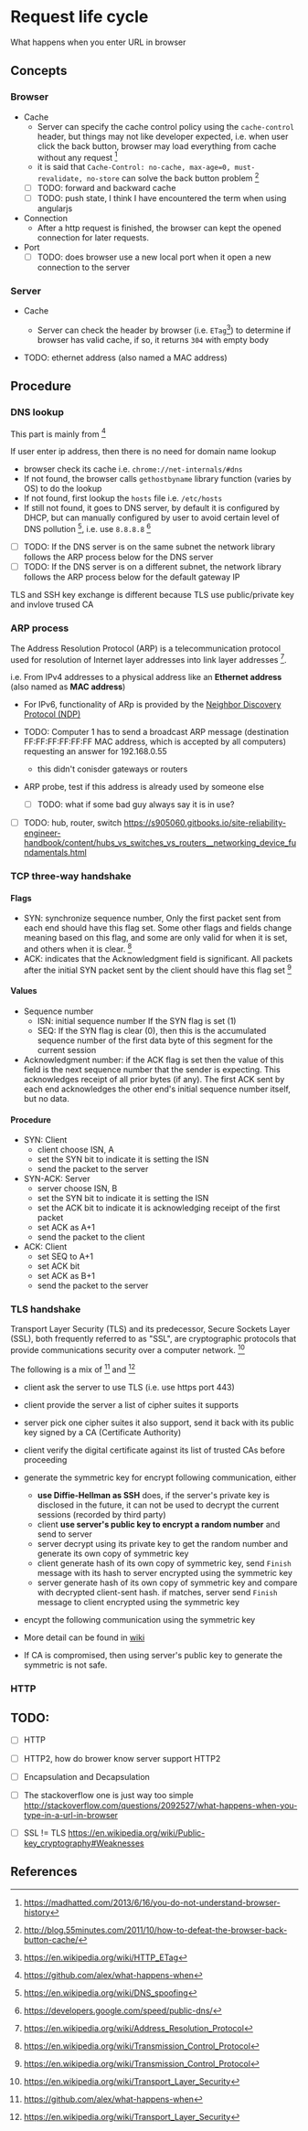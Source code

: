 # Request life cycle

What happens when you enter URL in browser

<!-- toc -->

## Concepts

### Browser

- Cache
  - Server can specify the cache control policy using the `cache-control` header,
  but things may not like developer expected, i.e. when user click the back button,
  browser may load everything from cache without any request [^2]
  - it is said that `Cache-Control: no-cache, max-age=0, must-revalidate, no-store`
  can solve the back button problem [^3]
  - [ ] TODO: forward and backward cache
  - [ ] TODO: push state, I think I have encountered the term when using angularjs
- Connection
  - After a http request is finished, the browser can kept the opened connection for later requests.
- Port
  - [ ] TODO: does browser use a new local port when it open a new connection to the server

### Server

- Cache
  - Server can check the header by browser (i.e. `ETag`[^4]) to determine if browser
  has valid cache, if so, it returns `304` with empty body

- TODO: ethernet address (also named a MAC address)

## Procedure

### DNS lookup

This part is mainly from [^1]

If user enter ip address, then there is no need for domain name lookup

- browser check its cache i.e. `chrome://net-internals/#dns`
- If not found, the browser calls `gethostbyname` library function (varies by OS) to do the lookup
- If not found, first lookup the `hosts` file i.e. `/etc/hosts`
- If still not found, it goes to DNS server, by default it is configured by DHCP, but can manually configured
by user to avoid certain level of DNS pollution [^5], i.e. use `8.8.8.8` [^6]
- [ ] TODO: If the DNS server is on the same subnet the network library follows the ARP process below for the DNS server
- [ ] TODO: If the DNS server is on a different subnet, the network library follows the ARP process below for the default gateway IP

TLS and SSH key exchange is different because TLS use public/private key and
invlove trused CA

### ARP process

The Address Resolution Protocol (ARP) is a telecommunication protocol used for
resolution of Internet layer addresses into link layer addresses [^9].
<!-- NOTE: in [^9] it's named a, but I think it should be named as -->
i.e. From IPv4 addresses to a physical address like an **Ethernet address** (also named as **MAC address**)

- For IPv6, functionality of ARp is provided by the [Neighbor Discovery Protocol (NDP)](https://en.wikipedia.org/wiki/Neighbor_Discovery_Protocol)

- TODO: Computer 1 has to send a broadcast ARP message (destination FF:FF:FF:FF:FF:FF MAC address, which is accepted by all computers) requesting an answer for 192.168.0.55
  - this didn't conisder gateways or routers

- ARP probe, test if this address is already used by someone else
  - [ ] TODO: what if some bad guy always say it is in use?

- [ ] TODO: hub, router, switch https://s905060.gitbooks.io/site-reliability-engineer-handbook/content/hubs_vs_switches_vs_routers__networking_device_fundamentals.html

### TCP three-way handshake

#### Flags

- SYN: synchronize sequence number, Only the first packet sent from each end should have this flag set. Some other flags and fields change meaning based on this flag, and some are only valid for when it is set, and others when it is clear. [^7]
- ACK: indicates that the Acknowledgment field is significant. All packets after the initial SYN packet sent by the client should have this flag set [^7]

#### Values

- Sequence number
  - ISN: initial sequence number If the SYN flag is set (1)
  - SEQ: If the SYN flag is clear (0), then this is the accumulated sequence number of the first data byte of this segment for the current session
- Acknowledgment number: if the ACK flag is set then the value of this field is the next sequence number that the sender is expecting. This acknowledges receipt of all prior bytes (if any). The first ACK sent by each end acknowledges the other end's initial sequence number itself, but no data.

#### Procedure

- SYN: Client
  - client choose ISN, A
  - set the SYN bit to indicate it is setting the ISN
  - send the packet to the server
- SYN-ACK: Server
  - server choose ISN, B
  - set the SYN bit to indicate it is setting the ISN
  - set the ACK bit to indicate it is acknowledging receipt of the first packet
  - set ACK as A+1
  - send the packet to the client
- ACK: Client
  - set SEQ to A+1
  - set ACK bit
  - set ACK as B+1
  - send the packet to the server

### TLS handshake

Transport Layer Security (TLS) and its predecessor, Secure Sockets Layer (SSL), both frequently referred to as "SSL", are cryptographic protocols that provide communications security over a computer network. [^8]

The following is a mix of [^1] and [^8]

- client ask the server to use TLS (i.e. use https port 443)
- client provide the server a list of cipher suites it supports
- server pick one cipher suites it also support, send it back with its public key signed by a CA (Certificate Authority)
- client verify the digital certificate against its list of trusted CAs before proceeding
- generate the symmetric key for encrypt following communication, either
  - **use Diffie-Hellman as SSH** does, if the server's private key is disclosed in the future, it can not be used to decrypt the current sessions (recorded by third party)
  - client **use server's public key to encrypt a random number** and send to server
  - server decrypt using its private key to get the random number and generate its own copy of symmetric key
  - client generate hash of its own copy of symmetric key, send `Finish` message with its hash to server encrypted using the symmetric key
  - server generate hash of its own copy of symmetric key and compare with decrypted client-sent hash.
  if matches, server send `Finish` message to client encrypted using the symmetric key
- encypt the following communication using the symmetric key


- More detail can be found in [wiki](https://en.wikipedia.org/wiki/Transport_Layer_Security#Basic_TLS_handshake)
- If CA is compromised, then using server's public key to generate the symmetric is not safe.

### HTTP



## TODO:

- [ ] HTTP
- [ ] HTTP2, how do brower know server support HTTP2
- [ ] Encapsulation and Decapsulation
- [ ] The stackoverflow one is just way too simple http://stackoverflow.com/questions/2092527/what-happens-when-you-type-in-a-url-in-browser
- [ ] SSL != TLS https://en.wikipedia.org/wiki/Public-key_cryptography#Weaknesses


## References

[^1]: https://github.com/alex/what-happens-when
[^2]: https://madhatted.com/2013/6/16/you-do-not-understand-browser-history
[^3]: http://blog.55minutes.com/2011/10/how-to-defeat-the-browser-back-button-cache/
[^4]: https://en.wikipedia.org/wiki/HTTP_ETag
[^5]: https://en.wikipedia.org/wiki/DNS_spoofing
[^6]: https://developers.google.com/speed/public-dns/
[^7]: https://en.wikipedia.org/wiki/Transmission_Control_Protocol
[^8]: https://en.wikipedia.org/wiki/Transport_Layer_Security
[^9]: https://en.wikipedia.org/wiki/Address_Resolution_Protocol
